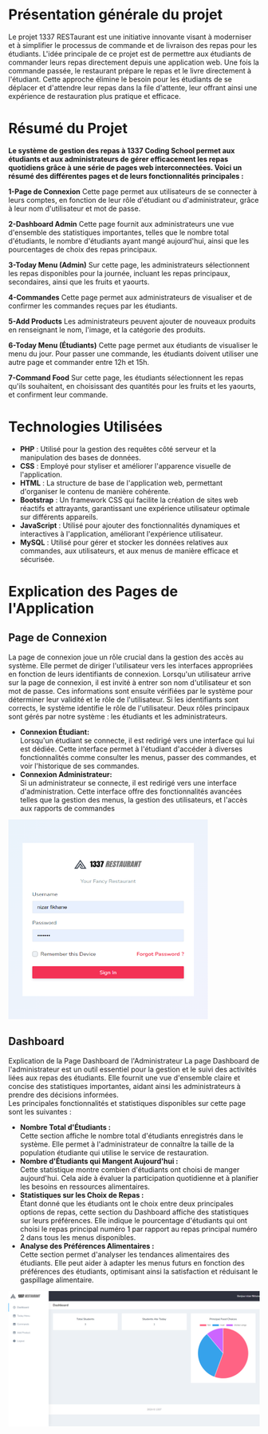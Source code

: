 <h1>Présentation générale du projet</h1>
<p>Le projet 1337 RESTaurant est une initiative innovante visant à moderniser et à simplifier le processus de commande et de livraison des repas pour les étudiants. L'idée principale de ce projet est de permettre aux étudiants de commander leurs repas directement depuis une application web. Une fois la commande passée, le restaurant prépare le repas et le livre directement à l'étudiant. Cette approche élimine le besoin pour les étudiants de se déplacer et d'attendre leur repas dans la file d'attente, leur offrant ainsi une expérience de restauration plus pratique et efficace.</p>
<h1>Résumé du Projet</h1>
<p><b>Le système de gestion des repas à 1337 Coding School permet aux étudiants et aux administrateurs de gérer efficacement les repas quotidiens grâce à une série de pages web interconnectées. Voici un résumé des différentes pages et de leurs fonctionnalités principales :</b></p>

<p><b>1-Page de Connexion</b> Cette page permet aux utilisateurs de se connecter à leurs comptes, en fonction de leur rôle d'étudiant ou d'administrateur, grâce à leur nom d'utilisateur et mot de passe.</p>

<p><b>2-Dashboard Admin</b> Cette page fournit aux administrateurs une vue d'ensemble des statistiques importantes, telles que le nombre total d'étudiants, le nombre d'étudiants ayant mangé aujourd'hui, ainsi que les pourcentages de choix des repas principaux.</p>

<p><b>3-Today Menu (Admin)</b> Sur cette page, les administrateurs sélectionnent les repas disponibles pour la journée, incluant les repas principaux, secondaires, ainsi que les fruits et yaourts.</p>

<p><b>4-Commandes</b> Cette page permet aux administrateurs de visualiser et de confirmer les commandes reçues par les étudiants.</p>

<p><b>5-Add Products</b> Les administrateurs peuvent ajouter de nouveaux produits en renseignant le nom, l'image, et la catégorie des produits.</p>

<p><b>6-Today Menu (Étudiants)</b> Cette page permet aux étudiants de visualiser le menu du jour. Pour passer une commande, les étudiants doivent utiliser une autre page et commander entre 12h et 15h.</p>

<p><b>7-Command Food</b> Sur cette page, les étudiants sélectionnent les repas qu'ils souhaitent, en choisissant des quantités pour les fruits et les yaourts, et confirment leur commande.</p>

<h1>Technologies Utilisées</h1>
<p><ul>
    <li><strong>PHP</strong> : Utilisé pour la gestion des requêtes côté serveur et la manipulation des bases de données.</li>
    <li><strong>CSS</strong> : Employé pour styliser et améliorer l'apparence visuelle de l'application.</li>
    <li><strong>HTML</strong> : La structure de base de l'application web, permettant d'organiser le contenu de manière cohérente.</li>
    <li><strong>Bootstrap</strong> : Un framework CSS qui facilite la création de sites web réactifs et attrayants, garantissant une expérience utilisateur optimale sur différents appareils.</li>
    <li><strong>JavaScript</strong> : Utilisé pour ajouter des fonctionnalités dynamiques et interactives à l'application, améliorant l'expérience utilisateur.</li>
    <li><strong>MySQL</strong> : Utilisé pour gérer et stocker les données relatives aux commandes, aux utilisateurs, et aux menus de manière efficace et sécurisée.</li>
   </ul>
</p>

<h1>Explication des Pages de l'Application</h1>
<h2>Page de Connexion</h2>
<p>La page de connexion joue un rôle crucial dans la gestion des accès au système. Elle permet de diriger l'utilisateur vers les interfaces appropriées en fonction de leurs identifiants de connexion.
Lorsqu'un utilisateur arrive sur la page de connexion, il est invité à entrer son nom d'utilisateur et son mot de passe. Ces informations sont ensuite vérifiées par le système pour déterminer leur validité et le rôle de l'utilisateur.
Si les identifiants sont corrects, le système identifie le rôle de l'utilisateur. Deux rôles principaux sont gérés par notre système : les étudiants et les administrateurs.
<ul><li><strong>Connexion Étudiant:</strong><br>
Lorsqu'un étudiant se connecte, il est redirigé vers une interface qui lui est dédiée. Cette interface permet à l'étudiant d'accéder à diverses fonctionnalités comme consulter les menus, passer des commandes, et voir l'historique de ses commandes.
<li><strong>Connexion Administrateur:</strong><br>
Si un administrateur se connecte, il est redirigé vers une interface d'administration. Cette interface offre des fonctionnalités avancées telles que la gestion des menus, la gestion des utilisateurs, et l'accès aux rapports de commandes</ul></p>
<img src="images\connex.png" width="400" height="400" >

<h2>Dashboard</h2>
<p>Explication de la Page Dashboard de l'Administrateur
La page Dashboard de l'administrateur est un outil essentiel pour la gestion et le suivi des activités liées aux repas des étudiants. Elle fournit une vue d'ensemble claire et concise des statistiques importantes, aidant ainsi les administrateurs à prendre des décisions informées.<br>
Les principales fonctionnalités et statistiques disponibles sur cette page sont les suivantes :

<ul><li><strong>Nombre Total d'Étudiants :</strong><br>Cette section affiche le nombre total d'étudiants enregistrés dans le système. Elle permet à l'administrateur de connaître la taille de la population étudiante qui utilise le service de restauration.

<li><strong>Nombre d'Étudiants qui Mangent Aujourd'hui :</strong><br>
Cette statistique montre combien d'étudiants ont choisi de manger aujourd'hui. Cela aide à évaluer la participation quotidienne et à planifier les besoins en ressources alimentaires.
<li><strong>Statistiques sur les Choix de Repas :</strong><br>
Étant donné que les étudiants ont le choix entre deux principales options de repas, cette section du Dashboard affiche des statistiques sur leurs préférences. Elle indique le pourcentage d'étudiants qui ont choisi le repas principal numéro 1 par rapport au repas principal numéro 2 dans tous les menus disponibles.
<li><strong>Analyse des Préférences Alimentaires :</strong><br>
Cette section permet d'analyser les tendances alimentaires des étudiants. Elle peut aider à adapter les menus futurs en fonction des préférences des étudiants, optimisant ainsi la satisfaction et réduisant le gaspillage alimentaire.</ul></p>
<img src="images\dashbord.png">


